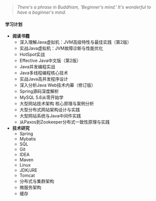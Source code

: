 > *There's a phrase in Buddhism, 'Beginner's mind.' It's wonderful to have a beginner's mind.*

#### 学习计划
* **阅读书籍**
	* 深入理解Java虚拟机：JVM高级特性与最佳实践（第2版）
	* 实战Java虚拟机：JVM故障诊断与性能优化
	* HotSpot实战
	* Effective Java中文版（第2版）
	* Java并发编程实战
	* Java多线程编程核心技术
	* 实战Java高并发程序设计
	* 深入分析Java Web技术内幕（修订版）
	* Spring源码深度解析
	* MySQL 5.6从零开始学
	* 大型网站技术架构 核心原理与案例分析
	* 大型分布式网站架构设计与实践
	* 大型网站系统与Java中间件实践
	* 从Paxos到Zookeeper分布式一致性原理与实践
* **技术研究**
	* Spring
	* Mybatis
	* SQL
	* Git
	* IDEA
	* Maven
	* Linux
	* JDK/JRE
	* Tomcat
	* 分布式与集群架构
	* 微服务架构
	* 缓存
